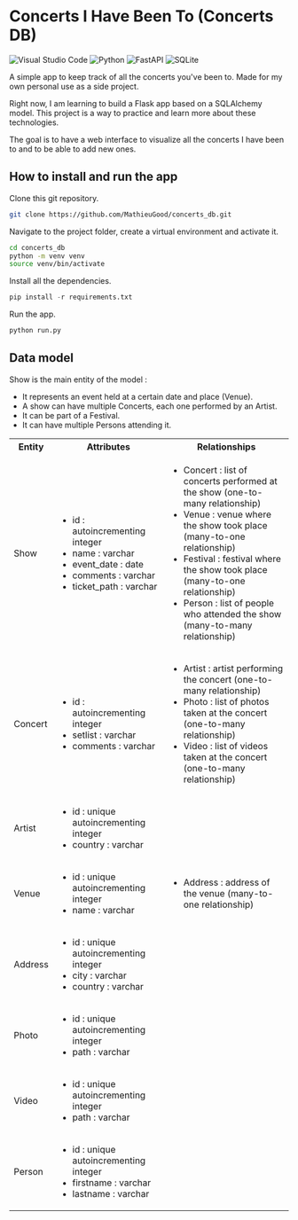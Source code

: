 # Concerts I Have Been To (Concerts DB)
![Visual Studio Code](https://img.shields.io/badge/Visual%20Studio%20Code-0078d7.svg?style=for-the-badge&logo=visual-studio-code&logoColor=white) ![Python](https://img.shields.io/badge/python-3670A0?style=for-the-badge&logo=python&logoColor=ffdd54) ![FastAPI](https://img.shields.io/badge/FastAPI-005571?style=for-the-badge&logo=fastapi) ![SQLite](https://img.shields.io/badge/sqlite-%2307405e.svg?style=for-the-badge&logo=sqlite&logoColor=white)


A simple app to keep track of all the concerts you've been to. Made for my own personal use as a side project.

Right now, I am learning to build a Flask app based on a SQLAlchemy model. This project is a way to practice and learn more about these technologies.

The goal is to have a web interface to visualize all the concerts I have been to and to be able to add new ones.

## How to install and run the app

Clone this git repository.
```bash
git clone https://github.com/MathieuGood/concerts_db.git
```

Navigate to the project folder, create a virtual environment and activate it.
```bash
cd concerts_db
python -m venv venv
source venv/bin/activate
```

Install all the dependencies.
```python
pip install -r requirements.txt
```

Run the app.
```bash
python run.py
```


## Data model

Show is the main entity of the model :
- It represents an event held at a certain date and place (Venue).
- A show can have multiple Concerts, each one performed by an Artist.
- It can be part of a Festival.
- It can have multiple Persons attending it.


<table>
    <tbody>
        <tr>
            <th>Entity</th>
            <th>Attributes</th>
            <th>Relationships</th>
        </tr>
         <tr>
            <td>Show</td>
            <td>
                <ul>
                    <li>id : autoincrementing integer</li>
                    <li>name : varchar</li>
                    <li>event_date : date</li>
                    <li>comments : varchar</li>
                    <li>ticket_path : varchar</li>
                </ul>
            </td>
            <td>
                <ul>
                    <li>Concert : list of concerts performed at the show (one-to-many relationship)</li>
                    <li>Venue : venue where the show took place (many-to-one relationship)</li>
                    <li>Festival : festival where the show took place (many-to-one relationship)</li>
                    <li>Person : list of people who attended the show (many-to-many relationship)</li>
                </ul>
            </td>
        </tr>
        <tr>
            <td>Concert</td>
            <td>
                <ul>
                    <li>id : autoincrementing integer</li>
                    <li>setlist : varchar</li>
                    <li>comments : varchar</li>
                </ul>
            </td>
            <td>
                <ul>
                    <li>Artist : artist performing the concert (one-to-many relationship)</li>
                    <li>Photo : list of photos taken at the concert (one-to-many relationship)</li>
                    <li>Video : list of videos taken at the concert (one-to-many relationship)</li>
                </ul>
            </td>
        </tr>
        <tr>
            <td>Artist</td>
            <td>
                <ul>
                    <li>id : unique autoincrementing integer</li>
                    <li>country : varchar</li>
                </ul>
            </td>
            <td>
            </td>
        </tr>
        <tr>
            <td>Venue</td>
            <td>
                <ul>
                    <li>id : unique autoincrementing integer</li>
                    <li>name : varchar</li>
                </ul>
            </td>
            <td>
                <ul>
                    <li>Address : address of the venue (many-to-one relationship)</li>
                </ul>
            </td>
        </tr>
        <tr>
            <td>Address</td>
            <td>
                <ul>
                    <li>id : unique autoincrementing integer</li>
                    <li>city : varchar</li>
                    <li>country : varchar</li>
                </ul>
            </td>
            <td></td>
        </tr>
        <tr>
            <td>Photo</td>
            <td>
                <ul>
                    <li>id : unique autoincrementing integer</li>
                    <li>path : varchar</li>
                </ul>
            </td>
            <td></td>
        </tr>
        <tr>
            <td>Video</td>
            <td>
                <ul>
                    <li>id : unique autoincrementing integer</li>
                    <li>path : varchar</li>
                </ul>
            </td>
            <td></td>
        </tr>
        <tr>
            <td>Person</td>
            <td>
                <ul>
                    <li>id : unique autoincrementing integer</li>
                    <li>firstname : varchar</li>
                    <li>lastname : varchar</li>
                </ul>
            </td>
            <td></td>
    </tbody>
</table>


